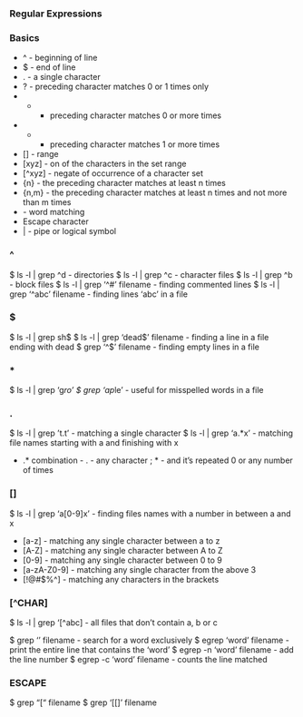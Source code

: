 ### Regular Expressions

### Basics

- ^ - beginning of line
- $ - end of line
- . - a single character
- ? - preceding character matches 0 or 1 times only
- * - preceding character matches 0 or more times
- + - preceding character matches 1 or more times
- [] - range
- [xyz] - on of the characters in the set range
- [^xyz] - negate of occurrence of a character set
- {n} - the preceding character matches at least n times
- {n,m} - the preceding character matches at least n times and not more than m times
- <word> - word matching
- Escape character
- | - pipe or logical symbol

### ^

$ ls -l | grep ^d - directories 
$ ls -l | grep ^c - character files 
$ ls -l | grep ^b - block files 
$ ls -l | grep ‘^#’ filename - finding commented lines 
$ ls -l | grep ‘^abc’ filename - finding lines ‘abc’ in a file 

### $

$ ls -l | grep sh$
$ ls -l | grep ‘dead$’ filename - finding a line in a file ending with dead
$ grep ‘^$’ filename - finding empty lines in a file  

### *

$ ls -l | grep ‘g*ro’
$ grep ‘ap*le’ - useful for misspelled words in a file 

### .

$ ls -l | grep ’t.t’ - matching a single character 
$ ls -l | grep ‘a.*x’ - matching file names starting with a and finishing with x 
- .* combination - . - any character ; * - and it’s repeated 0 or any number of times 

### []

$ ls -l | grep ‘a[0-9]x’ - finding files names with a number in between a and x 
- [a-z] - matching any single character between a to z
- [A-Z] - matching any single character between A to Z
- [0-9] - matching any single character between 0 to 9
- [a-zA-Z0-9] - matching any single character from the above 3 
- [!@#$%^] - matching any characters in the brackets 

### [^CHAR]

$ ls -l | grep ‘[^abc] - all files that don’t contain a, b or c 

$ grep ‘<abc>’ filename  - search for a word exclusively 
$ egrep ‘word’ filename - print the entire line that contains the ‘word’
$ egrep -n ‘word’ filename - add the line number 
$ egrep -c ‘word’ filename - counts the line matched  
 

### ESCAPE

$ grep “[“ filename
$ grep ‘[[]’ filename 
